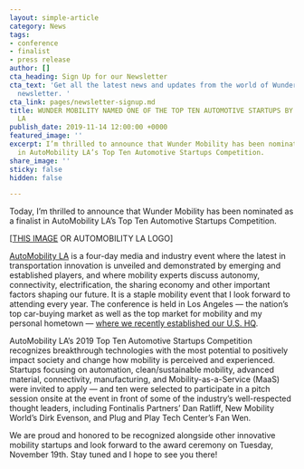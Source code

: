 ```yaml
---
layout: simple-article
category: News
tags:
- conference
- finalist
- press release
author: []
cta_heading: Sign Up for our Newsletter
cta_text: 'Get all the latest news and updates from the world of Wunder in our monthly
  newsletter. '
cta_link: pages/newsletter-signup.md
title: WUNDER MOBILITY NAMED ONE OF THE TOP TEN AUTOMOTIVE STARTUPS BY AUTOMOBILITY
  LA
publish_date: 2019-11-14 12:00:00 +0000
featured_image: ''
excerpt: I’m thrilled to announce that Wunder Mobility has been nominated as a finalist
  in AutoMobility LA’s Top Ten Automotive Startups Competition.
share_image: ''
sticky: false
hidden: false

---
```

Today, I’m thrilled to announce that Wunder Mobility has been nominated as a finalist in AutoMobility LA’s Top Ten Automotive Startups Competition.

\[[THIS IMAGE](https://www.dropbox.com/sh/e7mls8fh14c2u0j/AACWWCGUZP9wWhE_72eCEsU9a/AutoMobility%20LA?dl=0&preview=2018+Conference+-+Blockchain.jpg&subfolder_nav_tracking=1) OR AUTOMOBILITY LA LOGO\]

[AutoMobility LA](https://automobilityla.com/) is a four-day media and industry event where the latest in transportation innovation is unveiled and demonstrated by emerging and established players, and where mobility experts discuss autonomy, connectivity, electrification, the sharing economy and other important factors shaping our future. It is a staple mobility event that I look forward to attending every year. The conference is held in Los Angeles — the nation’s top car-buying market as well as the top market for mobility and my personal hometown — [where we recently established our U.S. HQ](https://www.wundermobility.com/blog/wunder-mobility-launches-in-the-u-s).

AutoMobility LA’s 2019 Top Ten Automotive Startups Competition recognizes breakthrough technologies with the most potential to positively impact society and change how mobility is perceived and experienced. Startups focusing on automation, clean/sustainable mobility, advanced material, connectivity, manufacturing, and Mobility-as-a-Service (MaaS) were invited to apply — and ten were selected to participate in a pitch session onsite at the event in front of some of the industry’s well-respected thought leaders, including Fontinalis Partners’ Dan Ratliff, New Mobility World’s Dirk Evenson, and Plug and Play Tech Center’s Fan Wen.

We are proud and honored to be recognized alongside other innovative mobility startups and look forward to the award ceremony on Tuesday, November 19th. Stay tuned and I hope to see you there!